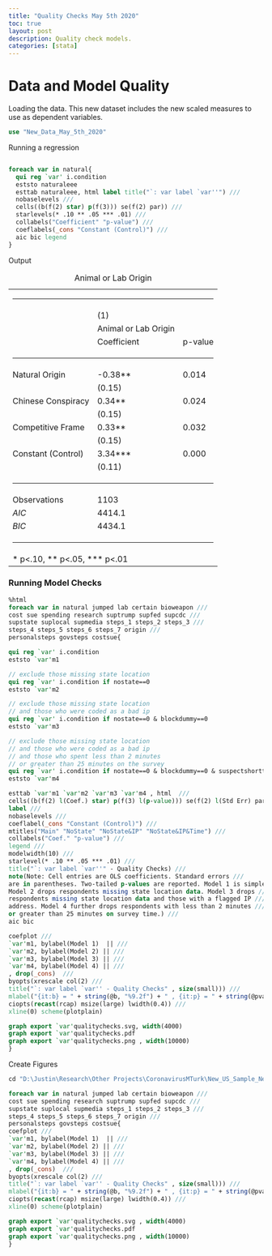 ```yaml
---
title: "Quality Checks May 5th 2020"
toc: true
layout: post
description: Quality check models.
categories: [stata]
---
```


# Data and Model Quality

Loading the data. This new dataset includes the new scaled measures to use as dependent variables.

```stata
use "New_Data_May_5th_2020"
```

Running a regression

```stata

foreach var in natural{
  qui reg `var' i.condition
  eststo naturaleee
  esttab naturaleee, html label title("`: var label `var''") ///
  nobaselevels ///
  cells((b(f(2) star) p(f(3))) se(f(2) par)) ///
  starlevels(* .10 ** .05 *** .01) ///
  collabels("Coefficient" "p-value") ///
  coeflabels(_cons "Constant (Control)") ///
  aic bic legend
}
```

Output




<table border="0" width="*">
<caption>Animal or Lab Origin</caption>
<tr><td colspan=3><hr></td></tr>
<tr><td>                    </td><td>         (1)   </td><td>            </td></tr>
<tr><td>                    </td><td>Animal or Lab Origin   </td><td>            </td></tr>
<tr><td>                    </td><td> Coefficient   </td><td>     p-value</td></tr>
<tr><td colspan=3><hr></td></tr>
<tr><td>Natural Origin      </td><td>       -0.38** </td><td>       0.014</td></tr>
<tr><td>                    </td><td>      (0.15)   </td><td>            </td></tr>
<tr><td>Chinese Conspiracy  </td><td>        0.34** </td><td>       0.024</td></tr>
<tr><td>                    </td><td>      (0.15)   </td><td>            </td></tr>
<tr><td>Competitive Frame   </td><td>        0.33** </td><td>       0.032</td></tr>
<tr><td>                    </td><td>      (0.15)   </td><td>            </td></tr>
<tr><td>Constant (Control)  </td><td>        3.34***</td><td>       0.000</td></tr>
<tr><td>                    </td><td>      (0.11)   </td><td>            </td></tr>
<tr><td colspan=3><hr></td></tr>
<tr><td>Observations        </td><td>        1103   </td><td>            </td></tr>
<tr><td><i>AIC</i>          </td><td>      4414.1   </td><td>            </td></tr>
<tr><td><i>BIC</i>          </td><td>      4434.1   </td><td>            </td></tr>
<tr><td colspan=3><hr></td></tr>
<tr><td colspan=3>
* p<.10, ** p<.05, *** p<.01
</td></tr>
</table>




### Running Model Checks

```stata
%html
foreach var in natural jumped lab certain bioweapon ///
cost sue spending research suptrump supfed supcdc ///
supstate suplocal supmedia steps_1 steps_2 steps_3 ///
steps_4 steps_5 steps_6 steps_7 origin ///
personalsteps govsteps costsue{

qui reg `var' i.condition
eststo `var'm1

// exclude those missing state location
qui reg `var' i.condition if nostate==0
eststo `var'm2

// exclude those missing state location
// and those who were coded as a bad ip
qui reg `var' i.condition if nostate==0 & blockdummy==0
eststo `var'm3

// exclude those missing state location
// and those who were coded as a bad ip
// and those who spent less than 2 minutes
// or greater than 25 minutes on the survey
qui reg `var' i.condition if nostate==0 & blockdummy==0 & suspectshorttime==0 & suspectlongtime==0
eststo `var'm4

esttab `var'm1 `var'm2 `var'm3 `var'm4 , html  ///
cells((b(f(2) l(Coef.) star) p(f(3) l(p-value))) se(f(2) l(Std Err) par)) ///
label ///
nobaselevels ///
coeflabel(_cons "Constant (Control)") ///
mtitles("Main" "NoState" "NoState&IP" "NoState&IP&Time") ///
collabels("Coef." "p-value") ///
legend ///
modelwidth(10) ///
starlevel(* .10 ** .05 *** .01) ///
title("`: var label `var''" - Quality Checks) ///
note(Note: Cell entries are OLS coefficients. Standard errors ///
are in parentheses. Two-tailed p-values are reported. Model 1 is simple main effects. ///
Model 2 drops respondents missing state location data. Model 3 drops ///
respondents missing state location data and those with a flagged IP ///
address. Model 4 further drops respondents with less than 2 minutes ///
or greater than 25 minutes on survey time.) ///
aic bic

coefplot ///
`var'm1, bylabel(Model 1)  || ///
`var'm2, bylabel(Model 2) || ///
`var'm3, bylabel(Model 3) || ///
`var'm4, bylabel(Model 4) || ///
, drop(_cons)  ///
byopts(xrescale col(2) ///
title("`: var label `var'' - Quality Checks" , size(small))) ///
mlabel("{it:b} = " + string(@b, "%9.2f") + " , {it:p} = " + string(@pval,"%9.2f")) mlabpos(12) mlabgap(*4) ///
ciopts(recast(rcap) msize(large) lwidth(0.4)) ///
xline(0) scheme(plotplain)

graph export `var'qualitychecks.svg, width(4000)
graph export `var'qualitychecks.pdf
graph export `var'qualitychecks.png , width(10000)
}
```

Create Figures

```stata
cd "D:\Justin\Research\Other Projects\CoronavirusMTurk\New_US_Sample_New_Treatments\May4th2020\May 5th 2020\New Data\images"

foreach var in natural jumped lab certain bioweapon ///
cost sue spending research suptrump supfed supcdc ///
supstate suplocal supmedia steps_1 steps_2 steps_3 ///
steps_4 steps_5 steps_6 steps_7 origin ///
personalsteps govsteps costsue{
coefplot ///
`var'm1, bylabel(Model 1)  || ///
`var'm2, bylabel(Model 2) || ///
`var'm3, bylabel(Model 3) || ///
`var'm4, bylabel(Model 4) || ///
, drop(_cons)  ///
byopts(xrescale col(2) ///
title("`: var label `var'' - Quality Checks" , size(small))) ///
mlabel("{it:b} = " + string(@b, "%9.2f") + " , {it:p} = " + string(@pval,"%9.2f")) mlabpos(12) mlabgap(*4) ///
ciopts(recast(rcap) msize(large) lwidth(0.4)) ///
xline(0) scheme(plotplain)

graph export `var'qualitychecks.svg , width(4000)
graph export `var'qualitychecks.pdf
graph export `var'qualitychecks.png , width(10000)
}
```
